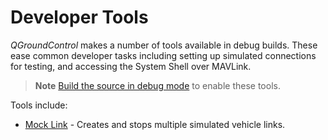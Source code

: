 # Developer Tools

*QGroundControl* makes a number of tools available in debug builds. These ease common developer tasks including setting up simulated connections for testing, and accessing the System Shell over MAVLink.

> **Note** [Build the source in debug mode](https://github.com/mavlink/qgroundcontrol#supported-builds) to enable these tools.

Tools include:

* [Mock Link](../tools/mock_link.md) - Creates and stops multiple simulated vehicle links.